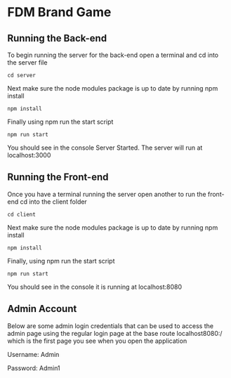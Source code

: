 FDM Brand Game
=
Running the Back-end
-
To begin running the server for the back-end open a terminal and cd into the server file
```
cd server
```
Next make sure the node modules package is up to date by running npm install
```
npm install
```
Finally using npm run the start script
```
npm run start
```
You should see in the console Server Started.
The server will run at localhost:3000

Running the Front-end
-
Once you have a terminal running the server open another to run the front-end
cd into the client folder
```
cd client
```
Next make sure the node modules package is up to date by running npm install
```
npm install
```
Finally, using npm run the start script
```
npm run start
```
You should see in the console it is running at localhost:8080

Admin Account
-
Below are some admin login credentials that can be used to access the admin page using the regular login page
at the base route localhost8080:/ which is the first page you see when you open the application

Username: Admin

Password: Admin1